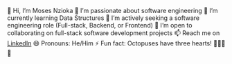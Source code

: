 👋 Hi, I’m Moses Nzioka
👀 I’m passionate about software engineering
🌱 I’m currently learning Data Structures
💼 I’m actively seeking a software engineering role (Full-stack, Backend, or Frontend)
💞️ I’m open to collaborating on full-stack software development projects
📫 Reach me on [LinkedIn](https://www.linkedin.com/in/mosesnzioka/)
😄 Pronouns: He/Him
⚡ Fun fact: Octopuses have three hearts! 🐙💖💖💖

<!---
mosesnzioka/mosesnzioka is a ✨ special ✨ repository because its `README.md` (this file) appears on your GitHub profile.
You can click the Preview link to take a look at your changes.
--->
